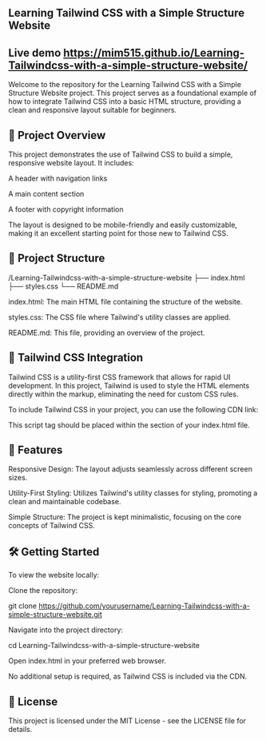 ## Learning Tailwind CSS with a Simple Structure Website

## Live demo  https://mim515.github.io/Learning-Tailwindcss-with-a-simple-structure-website/

Welcome to the repository for the Learning Tailwind CSS with a Simple Structure Website project. This project serves as a foundational example of how to integrate Tailwind CSS into a basic HTML structure, providing a clean and responsive layout suitable for beginners.

## 🚀 Project Overview

This project demonstrates the use of Tailwind CSS to build a simple, responsive website layout. It includes:

A header with navigation links

A main content section

A footer with copyright information

The layout is designed to be mobile-friendly and easily customizable, making it an excellent starting point for those new to Tailwind CSS.

## 📂 Project Structure
/Learning-Tailwindcss-with-a-simple-structure-website
├── index.html
├── styles.css
└── README.md


index.html: The main HTML file containing the structure of the website.

styles.css: The CSS file where Tailwind's utility classes are applied.

README.md: This file, providing an overview of the project.

## 🎨 Tailwind CSS Integration

Tailwind CSS is a utility-first CSS framework that allows for rapid UI development. In this project, Tailwind is used to style the HTML elements directly within the markup, eliminating the need for custom CSS rules.

To include Tailwind CSS in your project, you can use the following CDN link:

<script src="https://cdn.tailwindcss.com"></script>


This script tag should be placed within the <head> section of your index.html file.

## 🧪 Features

Responsive Design: The layout adjusts seamlessly across different screen sizes.

Utility-First Styling: Utilizes Tailwind's utility classes for styling, promoting a clean and maintainable codebase.

Simple Structure: The project is kept minimalistic, focusing on the core concepts of Tailwind CSS.

## 🛠️ Getting Started

To view the website locally:

Clone the repository:

git clone https://github.com/yourusername/Learning-Tailwindcss-with-a-simple-structure-website.git


Navigate into the project directory:

cd Learning-Tailwindcss-with-a-simple-structure-website


Open index.html in your preferred web browser.

No additional setup is required, as Tailwind CSS is included via the CDN.

## 📄 License

This project is licensed under the MIT License - see the LICENSE
 file for details.

